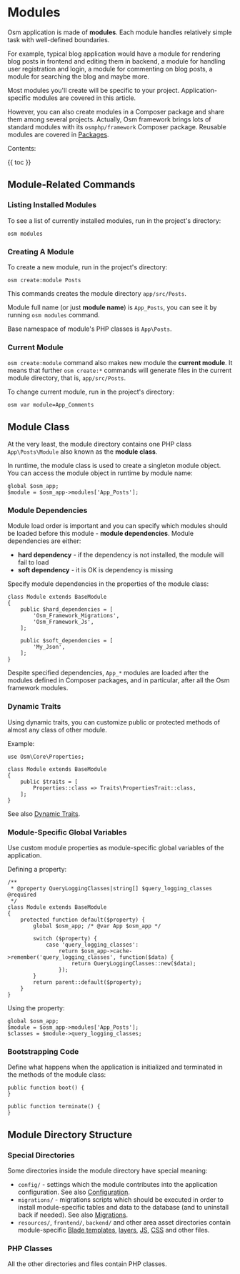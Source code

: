 # Modules

Osm application is made of **modules**. Each module handles relatively simple task with well-defined boundaries. 

For example, typical blog application would have a module for rendering blog posts in frontend and editing them in backend, a module for handling user registration and login, a module for commenting on blog posts, a module for searching the blog and maybe more.

Most modules you'll create will be specific to your project. Application-specific modules are covered in this article. 

However, you can also create modules in a Composer package and share them among several projects. Actually, Osm framework brings lots of standard modules with its `osmphp/framework` Composer package. Reusable modules are covered in [Packages](packages.html).  

Contents:

{{ toc }}

## Module-Related Commands

### Listing Installed Modules

To see a list of currently installed modules, run in the project's directory:

    osm modules

### Creating A Module

To create a new module, run in the project's directory:

    osm create:module Posts

This commands creates the module directory `app/src/Posts`. 

Module full name (or just **module name**) is `App_Posts`, you can see it by running `osm modules` command. 

Base namespace of module's PHP classes is `App\Posts`. 

### Current Module

`osm create:module` command also makes new module the **current module**. It means that further  `osm create:*` commands will generate files in the current module directory, that is, `app/src/Posts`. 

To change current module, run in the project's directory:

    osm var module=App_Comments

## Module Class

At the very least, the module directory contains one PHP class `App\Posts\Module` also known as the **module class**.

In runtime, the module class is used to create a singleton module object. You can access the module object in runtime by module name:

    global $osm_app;
    $module = $osm_app->modules['App_Posts'];  


### Module Dependencies

Module load order is important and you can specify which modules should be loaded before this module - **module dependencies**. Module dependencies are either: 

* **hard dependency** - if the dependency is not installed, the module will fail to load
* **soft dependency** - it is OK is dependency is missing 

Specify module dependencies in the properties of the module class:

    class Module extends BaseModule
    {
        public $hard_dependencies = [
            'Osm_Framework_Migrations',
            'Osm_Framework_Js',
        ];
    
        public $soft_dependencies = [
            'My_Json',
        ];
    }

Despite specified dependencies, `App_*` modules are loaded after the modules defined in Composer packages, and in particular, after all the Osm framework modules. 

### Dynamic Traits

Using dynamic traits, you can customize public or protected methods of almost any class of other module.  

Example:

    use Osm\Core\Properties;

    class Module extends BaseModule
    {
        public $traits = [
            Properties::class => Traits\PropertiesTrait::class,
        ];
    }

See also [Dynamic Traits](dynamic-traits.html).

### Module-Specific Global Variables

Use custom module properties as module-specific global variables of the application.

Defining a property:

    /**
     * @property QueryLoggingClasses|string[] $query_logging_classes @required
     */
    class Module extends BaseModule
    {
        protected function default($property) {
            global $osm_app; /* @var App $osm_app */
    
            switch ($property) {
                case 'query_logging_classes': 
                    return $osm_app->cache->remember('query_logging_classes', function($data) {
                        return QueryLoggingClasses::new($data);
                    });
            }
            return parent::default($property);
        }
    }

Using the property:

    global $osm_app;
    $module = $osm_app->modules['App_Posts']; 
    $classes = $module->query_logging_classes; 

### Bootstrapping Code

Define what happens when the application is initialized and terminated in the methods of the module class:

    public function boot() {
    }

    public function terminate() {
    }

## Module Directory Structure

### Special Directories

Some directories inside the module directory have special meaning:

* `config/` - settings which the module contributes into the application configuration. See also [Configuration](configuration.html).
* `migrations/` - migrations scripts which should be executed in order to install module-specific tables and data to the database (and to uninstall back if needed). See also [Migrations](../databases/migrations.html).
* `resources/`, `frontend/`, `backend/` and other area asset directories contain module-specific [Blade templates](../web-pages/templates.html), [layers](../web-pages/layers.html), [JS](../scripts.html), [CSS](../styles.html) and other files.   

### PHP Classes

All the other directories and files contain PHP classes. 
